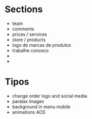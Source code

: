
# Sections
  - team
  - comments
  - prices / services
  - store / products
  - logo de marcas de produtos
  - trabalhe conosco
  - 
  - 

# Tipos
 - change order logo and social media
 - paralax images
 - background in menu mobile
 - animations AOS